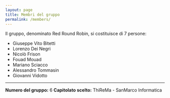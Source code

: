 ```yaml
---
layout: page
title: Membri del gruppo
permalink: /members/
---
```


Il gruppo, denominato Red Round Robin, si costituisce di 7 persone:

- Giuseppe Vito Bitetti
- Lorenzo Dei Negri
- Nicolò Frison
- Fouad Mouad
- Mariano Sciacco
- Alessandro Tommasin
- Giovanni Vidotto


---

**Numero del gruppo:** 6
**Capitolato scelto:** ThiReMa - SanMarco Informatica